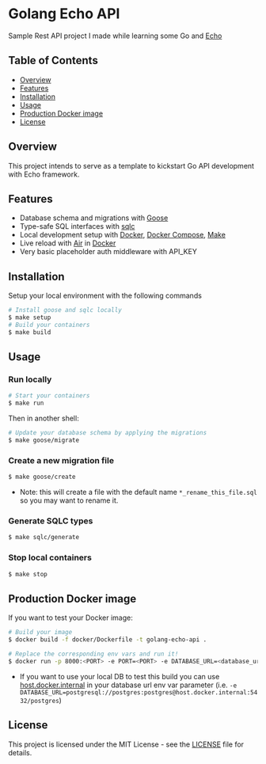 # Golang Echo API

Sample Rest API project I made while learning some Go and [Echo](https://echo.labstack.com/)

## Table of Contents

- [Overview](#overview)
- [Features](#features)
- [Installation](#installation)
- [Usage](#usage)
- [Production Docker image](#production-docker-image)
- [License](#license)

## Overview

This project intends to serve as a template to kickstart Go API development with Echo framework.

## Features

- Database schema and migrations with [Goose](https://pressly.github.io/goose/)
- Type-safe SQL interfaces with [sqlc](https://sqlc.dev/)
- Local development setup with [Docker](https://www.docker.com/), [Docker Compose](https://docs.docker.com/compose/), [Make](https://www.gnu.org/software/make/manual/make.html)
- Live reload with [Air](https://github.com/cosmtrek/air) in [Docker](https://www.docker.com/)
- Very basic placeholder auth middleware with API_KEY

## Installation

Setup your local environment with the following commands
```sh
# Install goose and sqlc locally
$ make setup
# Build your containers
$ make build
```

## Usage

### Run locally
```sh
# Start your containers
$ make run
```

Then in another shell:
```sh
# Update your database schema by applying the migrations
$ make goose/migrate
```

### Create a new migration file
```sh
$ make goose/create
```
* Note: this will create a file with the default name `*_rename_this_file.sql` so you may want to rename it.

### Generate SQLC types
```sh
$ make sqlc/generate
```

### Stop local containers
```sh
$ make stop
```

## Production Docker image

If you want to test your Docker image:

```sh
# Build your image
$ docker build -f docker/Dockerfile -t golang-echo-api .
```

```sh
# Replace the corresponding env vars and run it!
$ docker run -p 8000:<PORT> -e PORT=<PORT> -e DATABASE_URL=<database_url> -e API_KEY=<api_key> golang-echo-api
```

* If you want to use your local DB to test this build you can use [host.docker.internal](https://docs.docker.com/desktop/networking/#use-cases-and-workarounds) in your database url env var parameter (i.e. `-e DATABASE_URL=postgresql://postgres:postgres@host.docker.internal:5432/postgres`)

## License

This project is licensed under the MIT License - see the [LICENSE](LICENSE) file for details.
